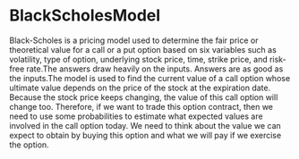 # BlackScholesModel

Black-Scholes is a pricing model used to determine the fair price or theoretical value for a call or a put option based on six variables such as volatility, type of option, underlying stock price, time, strike price, and risk-free rate.The answers draw heavily on the inputs. Answers are as good as the inputs.The model is used to find the current value of a call option whose ultimate value depends on the price of the stock at the expiration date. Because the stock price keeps changing, the value of this call option will change too. Therefore, if we want to trade this option contract, then we need to use some probabilities to estimate what expected values are involved in the call option today. We need to think about the value we can expect to obtain by buying this option and what we will pay if we exercise the option.
